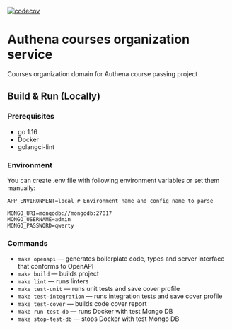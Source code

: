 [![codecov](https://codecov.io/gh/authena-ru/courses-organization/branch/main/graph/badge.svg?token=FYI97SHT3X)](https://codecov.io/gh/authena-ru/courses-organization)

# Authena courses organization service

Courses organization domain for Authena course passing project

## Build & Run (Locally)

### Prerequisites

- go 1.16
- Docker
- golangci-lint

### Environment

You can create .env file with following environment variables or set them manually:

```dotenv
APP_ENVIRONMENT=local # Environment name and config name to parse

MONGO_URI=mongodb://mongodb:27017
MONGO_USERNAME=admin
MONGO_PASSWORD=qwerty
```

### Commands

- ``make openapi`` — generates boilerplate code, types and server interface that conforms to OpenAPI
- ``make build`` — builds project
- ``make lint`` — runs linters
- ``make test-unit`` — runs unit tests and save cover profile
- ``make test-integration`` — runs integration tests and save cover profile
- ``make test-cover`` — builds code cover report
- ``make run-test-db`` — runs Docker with test Mongo DB
- ``make stop-test-db`` — stops Docker with test Mongo DB